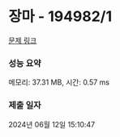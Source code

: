 # 장마 - 194982/1 

[문제 링크](https://level.goorm.io/exam/194982/%EC%9E%A5%EB%A7%88/quiz/1) 

### 성능 요약

메모리: 37.31 MB, 시간: 0.57 ms

### 제출 일자

2024년 06월 12일 15:10:47


